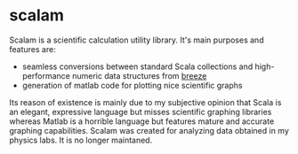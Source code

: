scalam
======

Scalam is a scientific calculation utility library. It's main purposes and features are:
-  seamless conversions between standard Scala collections and high-performance numeric data structures from [breeze](https://github.com/scalanlp/breeze])
-  generation of matlab code for plotting nice scientific graphs

Its reason of existence is mainly due to my subjective opinion that Scala is an elegant, expressive language but misses scientific graphing libraries whereas Matlab is a horrible language but features mature and accurate graphing capabilities. Scalam was created for analyzing data obtained in my physics labs. It is no longer maintaned.